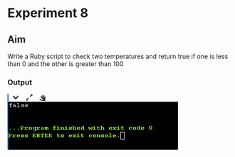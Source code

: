 # Experiment 8
## Aim
Write a Ruby script to check two temperatures and return true if one is less than 0 and the other is greater than 100


### Output

![output](8.png)

